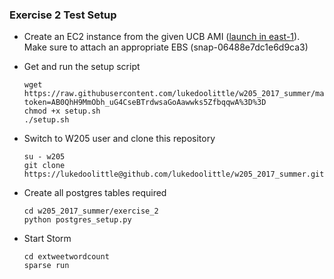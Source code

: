 ### Exercise 2 Test Setup

* Create an EC2 instance from the given UCB AMI ([launch in east-1](https://console.aws.amazon.com/ec2/v2/home?region=us-east-1#LaunchInstanceWizard:ami=ami-d4dd4ec3)). Make sure to attach an appropriate EBS (snap-06488e7dc1e6d9ca3)

* Get and run the setup script

      wget https://raw.githubusercontent.com/lukedoolittle/w205_2017_summer/master/exercise_2/setup.sh?token=AB0QhH9MmObh_uG4CseBTrdwsaGoAawwks5ZfbqqwA%3D%3D
      chmod +x setup.sh
      ./setup.sh

* Switch to W205 user and clone this repository

      su - w205
      git clone https://lukedoolittle@github.com/lukedoolittle/w205_2017_summer.git

* Create all postgres tables required

      cd w205_2017_summer/exercise_2
      python postgres_setup.py

* Start Storm

      cd extweetwordcount
      sparse run